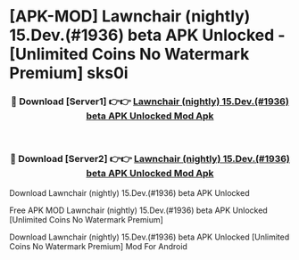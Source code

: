 # [APK-MOD] Lawnchair (nightly) 15.Dev.(#1936) beta APK Unlocked - [Unlimited Coins No Watermark Premium] sks0i



<div align="center">
<h3>🔴 Download [Server1] 👉👉 <a href="https://momento.my/?title=Lawnchair_(nightly)_15.Dev.(#1936)_beta_APK_Unlocked">Lawnchair (nightly) 15.Dev.(#1936) beta APK Unlocked Mod Apk</a></h3><br>

<h3>🔴 Download [Server2] 👉👉 <a href="https://momento.my/?title=Lawnchair_(nightly)_15.Dev.(#1936)_beta_APK_Unlocked">Lawnchair (nightly) 15.Dev.(#1936) beta APK Unlocked Mod Apk</a></h3>
</div>



Download Lawnchair (nightly) 15.Dev.(#1936) beta APK Unlocked 

Free APK MOD Lawnchair (nightly) 15.Dev.(#1936) beta APK Unlocked [Unlimited Coins No Watermark Premium]

Download Lawnchair (nightly) 15.Dev.(#1936) beta APK Unlocked [Unlimited Coins No Watermark Premium] Mod For Android
